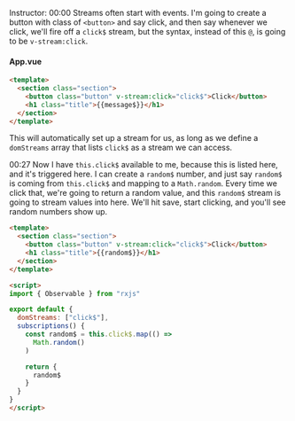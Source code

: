 Instructor: 00:00 Streams often start with events. I'm going to create a button with class of `<button>` and say click, and then say whenever we click, we'll fire off a `click$` stream, but the syntax, instead of this `@`, is going to be `v-stream:click`. 

#### App.vue
```html
<template>
  <section class="section">
    <button class="button" v-stream:click="click$">Click</button>
    <h1 class="title">{{message$}}</h1>
  </section>
</template>
```

This will automatically set up a stream for us, as long as we define a `domStreams` array that lists `click$` as a stream we can access.

00:27 Now I have `this.click$` available to me, because this is listed here, and it's triggered here. I can create a `random$` number, and just say `random$` is coming from `this.click$` and mapping to a `Math.random`. Every time we click that, we're going to return a random value, and this `random$` stream is going to stream values into here. We'll hit save, start clicking, and you'll see random numbers show up.

```html
<template>
  <section class="section">
    <button class="button" v-stream:click="click$">Click</button>
    <h1 class="title">{{random$}}</h1>
  </section>
</template>

<script>
import { Observable } from "rxjs"

export default {
  domStreams: ["click$"],
  subscriptions() {
    const random$ = this.click$.map(() =>
      Math.random()
    )

    return {
      random$
    }
  }
}
</script>
```